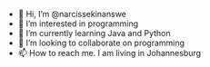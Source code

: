 - 👋 Hi, I’m @narcissekinanswe
- 👀 I’m interested in programming 
- 🌱 I’m currently learning Java and Python
- 💞️ I’m looking to collaborate on programming 
- 📫 How to reach me. I am living in Johannesburg

<!---
narcissekinanswe/narcissekinanswe is a ✨ special ✨ repository because its `README.md` (this file) appears on your GitHub profile.
You can click the Preview link to take a look at your changes.
--->
